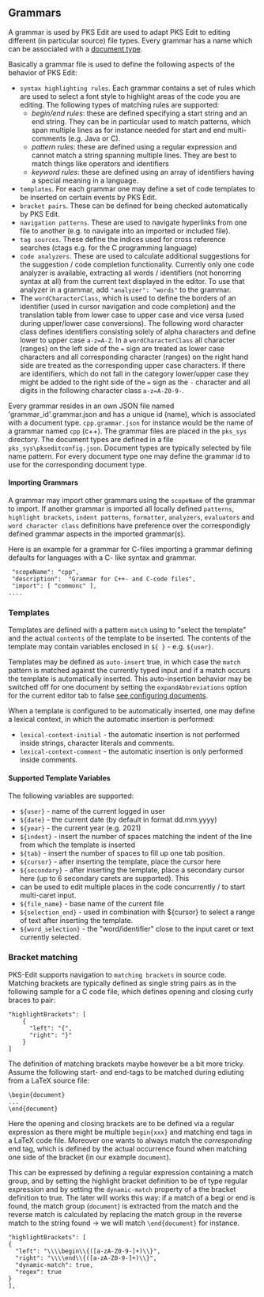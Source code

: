 ## Grammars

A grammar is used by PKS Edit are used to adapt PKS Edit to editing different (in particular source) file types.
Every grammar has a name which can be associated with a [document type](document_types.md). 

Basically a grammar file is used to define the following aspects of the behavior of PKS Edit:

- `syntax highlighting rules`. Each grammar contains a set of rules which are used to select a font style to
  highlight areas of the code you are editing. The following types of matching rules are supported: 
  - _begin/end rules_: these are defined specifying a start string and an end string. They can be in particular used to
    match patterns, which span multiple lines as for instance needed for start and end multi-comments (e.g. Java or C).
  - _pattern rules_: these are defined using a regular expression and cannot match a string spanning multiple lines. They
    are best to match things like operators and identifiers
  - _keyword rules_: these are defined using an array of identifiers having a special meaning in a language.
- `templates`. For each grammar one may define a set of code templates to be inserted on certain events by PKS Edit.
- `bracket pairs`. These can be defined for being checked automatically by PKS Edit.
- `navigation patterns`. These are used to navigate hyperlinks from one file to another (e.g. to navigate into an imported
  or included file).
- `tag sources`. These define the indices used for cross reference searches (ctags e.g. for the C programming language)
- `code analyzers`. These are used to calculate additional suggestions for the suggestion / code completion functionality.
  Currently only one code analyzer is available, extracting all words / identifiers (not honorring syntax at all) from the 
  current text displayed in the editor. To use that analyzer in a grammar, add `"analyzer": "words"` to the grammar.
- The `wordCharacterClass`, which is used to define the borders of an identifier (used in cursor navigation and code completion)
and the translation table from lower case to upper case and vice versa (used during upper/lower case conversions). The following
word character class defines identifiers consisting solely of alpha characters and define lower to upper case `a-z=A-Z`. In a `wordCharacterClass`
all character (ranges) on the left side of the `=` sign are treated as lower case characters and all corresponding character (ranges) on
the right hand side are treated as the corresponding upper case characters. If there are identifiers, which do not fall in the category
lower/upper case they might be added to the right side of the `=` sign as the `-` character and all digits in the following character class `a-z=A-Z0-9-`.

Every grammar resides in an own JSON file named 'grammar_id'.grammar.json and has a unique id (name), which is associated 
with a document type. `cpp.grammar.json` for instance would be the name of a grammar named `cpp` (c++).
The grammar files are placed in the `pks_sys` directory. The document types are defined in a file
`pks_sys\pkseditconfig.json`. Document types are typically selected by file name pattern. For every document type one may
define the grammar id to use for the corresponding document type.

#### Importing Grammars

A grammar may import other grammars using the `scopeName` of the grammar to import. If another grammar is imported all
locally defined `patterns`, `highlight brackets`, `indent patterns`, `formatter`, `analyzers`, `evaluators` and `word character class`
definitions have preference over the correspondigly defined grammar aspects in the imported grammar(s).

Here is an example for a grammar for C-files importing a grammar defining defaults for languages with a C- like syntax
and grammar.

```
 "scopeName": "cpp",
 "description":  "Grammar for C++- and C-code files",
 "import": [ "commonc" ],
....
```

### Templates
Templates are defined with a pattern `match` using to "select the template" and the actual `contents` of the template to be inserted. 
The contents of the template may contain variables enclosed in `${ }` - e.g. `${user}`.

Templates may be defined as `auto-insert` true, in which case the `match` pattern is matched against the currently typed input and
if a match occurs the template is automatically inserted. This auto-insertion behavior may be switched off for one document by
setting the `expandAbbreviations` option for the current editor tab to false [see configuring documents](document_types.md#editor_configuration_properties).

When a template is configured to be automatically inserted, one may define a lexical context, in which the automatic insertion
is performed:

- `lexical-context-initial` - the automatic insertion is not performed inside strings, character literals and comments.
- `lexical-context-comment` - the automatic insertion is only performed inside comments.

#### Supported Template Variables
The following variables are supported:

- `${user}` - name of the current logged in user
- `${date}` - the current date (by default in format dd.mm.yyyy)
- `${year}` - the current year (e.g. 2021)
- `${indent}` - insert the number of spaces matching the indent of the line from which the template is inserted
- `${tab}` - insert the number of spaces to fill up one tab position.
- `${cursor}` - after inserting the template, place the cursor here
- `${secondary}` - after inserting the template, place a secondary cursor here (up to 6 secondary carets are supported). This
-    can be used to edit multiple places in the code concurrently / to start multi-caret input.
- `${file_name}` - base name of the current file
- `${selection_end}` - used in combination with ${cursor} to select a range of text after inserting the template.
- `${word_selection}` - the "word/identifier" close to the input caret or text currently selected.

### Bracket matching
PKS-Edit supports navigation to `matching brackets` in source code. Matching brackets are typically defined as single
string pairs as in the following sample for a C code file, which defines opening and closing curly braces to pair:

```
"highlightBrackets": [
    {
      "left": "{",
      "right": "}"
    }
]
```

The definition of matching brackets maybe however be a bit more tricky. Assume the following start- and end-tags
to be matched during ediuting from a LaTeX source file:

```
\begin{document} 
...
\end{document} 
``` 
Here the opening and closing brackets are to be defined via a regular expression as there might be multiple `begin{xxx}` and
matching end tags in a LaTeX code file. Moreover one wants to always match the *corresponding* end tag, which is defined by
the actual occurrence found when matching one side of the bracket (in our example `document`).

This can be expressed by defining a regular expression containing a match group, and by setting the highlight bracket definition
to be of type regular expression and by setting the `dynamic-match` property of a the bracket definition to true. The later will
works this way: if a match of a begi or end is found, the match group (`document`) is extracted from the match and the reverse
match is calculated by replacing the match group in the reverse match to the string found -> we will match `\end{document}` for instance.

```
"highlightBrackets": [
{
  "left": "\\\\begin\\{([a-zA-Z0-9-]+)\\}",
  "right": "\\\\end\\{([a-zA-Z0-9-]+)\\}",
  "dynamic-match": true,
  "regex": true
}
],
```


